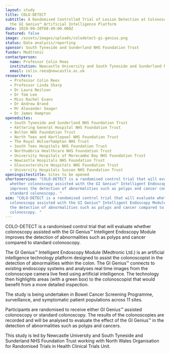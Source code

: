 ```yaml
---
layout: study
title: COLO-DETECT
subtitle: A Randomised Controlled Trial of Lesion Detection at Colonoscopy Using
  the GI Genius™ Artificial Intelligence Platform
date: 2020-09-20T08:49:00.000Z
featured: false
image: /assets/images/uploads/colodetect-gi-genius.png
status: Data analysis/reporting
sponsor: South Tyneside and Sunderland NHS Foundation Trust
funder: Medtronic
contactperson:
  name: Professor Colin Rees
  institution: Newcastle University and South Tyneside and Sunderland NHS Foundation Trust
  email: colin.rees@newcastle.ac.uk
researchers:
  - Professor Colin Rees
  - Professor Linda Sharp
  - Dr Laura Neilson
  - Dr Tom Lee
  - Miss Rachel Evans
  - Dr Andrew Brand
  - Mr Alexander Seager
  - Dr James Hampton
openedsites:
  - South Tyneside and Sunderland NHS Foundation Trust
  - Kettering General Hospital NHS Foundation Trust
  - Bolton NHS Foundation Trust
  - North Tees and Hartlepool NHS Foundation Trust
  - The Royal Wolverhampton NHS Trust
  - South Tees Hospitals NHS Foundation Trust
  - Northumbria Healthcare NHS Foundation Trust
  - University Hospitals of Morecambe Bay NHS Foundation Trust
  - Newcastle Hospitals NHS Foundation Trust
  - Gloucestershire Hospitals NHS Foundation Trust
  - University Hospitals Sussex NHS Foundation Trust
openingsitestitle: Sites to be opened
shortoverview: "COLO-DETECT is a randomised control trial that will evaluate
  whether colonoscopy assisted with the GI Genius™ Intelligent Endoscopy Module
  improves the detection of abnormalities such as polyps and cancer compared to
  standard colonoscopy. "
aim: "COLO-DETECT is a randomised control trial that will evaluate whether
  colonoscopy assisted with the GI Genius™ Intelligent Endoscopy Module improves
  the detection of abnormalities such as polyps and cancer compared to standard
  colonoscopy. "
---
```

COLO-DETECT is a randomised control trial that will evaluate whether colonoscopy assisted with the GI Genius™ Intelligent Endoscopy Module improves the detection of abnormalities such as polyps and cancer compared to standard colonoscopy. 

The GI Genius™ Intelligent Endoscopy Module (Medtronic Ltd.) is an artificial intelligence technology platform designed to assist the colonoscopist in the detection of abnormalities within the colon. The GI Genius™ connects to existing endoscopy systems and analyses real time images from the colonoscope camera live feed using artificial intelligence. The technology then highlights areas (with a green box) to the colonoscopist that would benefit from a more detailed inspection.

The study is being undertaken in Bowel Cancer Screening Programme, surveillance, and symptomatic patient populations across 11 sites. 

Participants are randomised to receive either GI Genius™ assisted colonoscopy or standard colonoscopy. The results of the colonoscopies are recorded and will be analysed to evaluate the effect of the GI Genius™ in the detection of abnormalities such as polyps and cancers. 

This study is led by Newcastle University and South Tyneside and Sunderland NHS Foundation Trust working with North Wales Organisation for Randomised Trials in Health Clinical Trials Unit.